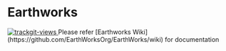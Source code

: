 # Earthworks
<a href="https://trackgit.com">
<img src="https://us-central1-trackgit-analytics.cloudfunctions.net/token/ping/lkr44qwuwkgg22lsrolk" alt="trackgit-views" />
</a>
Please refer [Earthworks Wiki](https://github.com/EarthWorksOrg/EarthWorks/wiki) for documentation 
